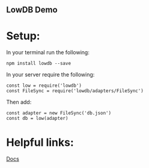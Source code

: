 ## LowDB Demo

# Setup: 

In your terminal run the following:

```
npm install lowdb --save
```

In your server require the following: 

```
const low = require('lowdb')
const FileSync = require('lowdb/adapters/FileSync')
```

Then add: 

```
const adapter = new FileSync('db.json')
const db = low(adapter)
```



# Helpful links: 

[Docs](https://github.com/typicode/lowdb)

